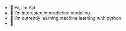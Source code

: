 - 👋 Hi, I’m Ajit
- 👀 I’m interested in predictive modeling
- 🌱 I’m currently learning machine learning with python
- 💞 

<!---
ajitminj/ajitminj is a ✨ special ✨ repository because its `README.md` (this file) appears on your GitHub profile.
You can click the Preview link to take a look at your changes.
--->
